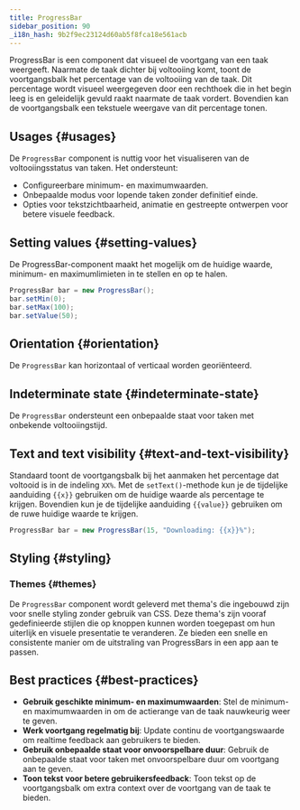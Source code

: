 ```yaml
---
title: ProgressBar
sidebar_position: 90
_i18n_hash: 9b2f9ec23124d60ab5f8fca18e561acb
---
```

<DocChip chip='shadow' />
<DocChip chip='name' label="dwc-progressbar" />
<DocChip chip='since' label='24.02' />
<JavadocLink type="foundation" location="com/webforj/component/progressbar/ProgressBar" top='true'/>

ProgressBar is een component dat visueel de voortgang van een taak weergeeft. Naarmate de taak dichter bij voltooiing komt, toont de voortgangsbalk het percentage van de voltooiing van de taak. Dit percentage wordt visueel weergegeven door een rechthoek die in het begin leeg is en geleidelijk gevuld raakt naarmate de taak vordert. Bovendien kan de voortgangsbalk een tekstuele weergave van dit percentage tonen.

<ComponentDemo 
path='/webforj/progressbarbasic?' 
javaE='https://raw.githubusercontent.com/webforj/webforj-documentation/refs/heads/main/src/main/java/com/webforj/samples/views/progressbar/ProgressBarBasicView.java'
height='150px'
/>

## Usages {#usages}

De `ProgressBar` component is nuttig voor het visualiseren van de voltooiingsstatus van taken. Het ondersteunt:

- Configureerbare minimum- en maximumwaarden.
- Onbepaalde modus voor lopende taken zonder definitief einde.
- Opties voor tekstzichtbaarheid, animatie en gestreepte ontwerpen voor betere visuele feedback.

## Setting values {#setting-values}

De ProgressBar-component maakt het mogelijk om de huidige waarde, minimum- en maximumlimieten in te stellen en op te halen.

```java showLineNumbers
ProgressBar bar = new ProgressBar();
bar.setMin(0);
bar.setMax(100);
bar.setValue(50);
```

## Orientation {#orientation}

De `ProgressBar` kan horizontaal of verticaal worden georiënteerd.

<ComponentDemo 
path='/webforj/progressbarorientation?' 
javaE='https://raw.githubusercontent.com/webforj/webforj-documentation/refs/heads/main/src/main/java/com/webforj/samples/views/progressbar/ProgressBarOrientationView.java'
height='175px'
/>

## Indeterminate state {#indeterminate-state}

De `ProgressBar` ondersteunt een onbepaalde staat voor taken met onbekende voltooiingstijd.

<ComponentDemo 
path='/webforj/progressbardeterminate?' 
javaE='https://raw.githubusercontent.com/webforj/webforj-documentation/refs/heads/main/src/main/java/com/webforj/samples/views/progressbar/ProgressBarDeterminateView.java'
height='25px'
/>

## Text and text visibility {#text-and-text-visibility}

Standaard toont de voortgangsbalk bij het aanmaken het percentage dat voltooid is in de indeling `XX%`. Met de `setText()`-methode kun je de tijdelijke aanduiding `{{x}}` gebruiken om de huidige waarde als percentage te krijgen. Bovendien kun je de tijdelijke aanduiding 
`{{value}}` gebruiken om de ruwe huidige waarde te krijgen.

```java
ProgressBar bar = new ProgressBar(15, "Downloading: {{x}}%");
```

## Styling {#styling}

### Themes {#themes}

De `ProgressBar` component wordt geleverd met <JavadocLink type="foundation" location="com/webforj/component/Theme"> thema's </JavadocLink> die ingebouwd zijn voor snelle styling zonder gebruik van CSS. Deze thema's zijn vooraf gedefinieerde stijlen die op knoppen kunnen worden toegepast om hun uiterlijk en visuele presentatie te veranderen. 
Ze bieden een snelle en consistente manier om de uitstraling van ProgressBars in een app aan te passen. 

<ComponentDemo 
path='/webforj/progressbarthemes?' 
javaE='https://raw.githubusercontent.com/webforj/webforj-documentation/refs/heads/main/src/main/java/com/webforj/samples/views/progressbar/ProgressBarThemesView.java'
height='320px'
/>

<TableBuilder name="ProgressBar" />

## Best practices {#best-practices}

- **Gebruik geschikte minimum- en maximumwaarden**: Stel de minimum- en maximumwaarden in om de actierange van de taak nauwkeurig weer te geven.
- **Werk voortgang regelmatig bij**: Update continu de voortgangswaarde om realtime feedback aan gebruikers te bieden.
- **Gebruik onbepaalde staat voor onvoorspelbare duur**: Gebruik de onbepaalde staat voor taken met onvoorspelbare duur om voortgang aan te geven.
- **Toon tekst voor betere gebruikersfeedback**: Toon tekst op de voortgangsbalk om extra context over de voortgang van de taak te bieden.
